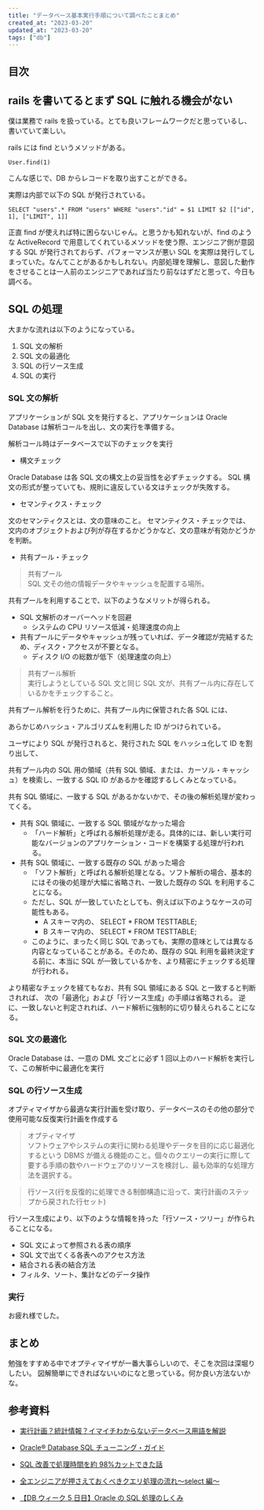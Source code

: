 ```yaml
---
title: "データベース基本実行手順について調べたことまとめ"
created_at: "2023-03-20"
updated_at: "2023-03-20"
tags: ["db"]
---
```


## 目次

## rails を書いてるとまず SQL に触れる機会がない

僕は業務で rails を扱っている。とても良いフレームワークだと思っているし、書いていて楽しい。

rails には find というメソッドがある。

```
User.find(1)
```

こんな感じで、DB からレコードを取り出すことができる。

実際は内部で以下の SQL が発行されている。

```
SELECT "users".* FROM "users" WHERE "users"."id" = $1 LIMIT $2 [["id", 1], ["LIMIT", 1]]
```

正直 find が使えれば特に困らないじゃん。と思うかも知れないが、find のような ActiveRecord で用意してくれているメソッドを使う際、エンジニア側が意図する SQL が発行されておらず、パフォーマンスが悪い SQL を実際は発行してしまっていた。なんてことがあるかもしれない。内部処理を理解し、意図した動作をさせることは一人前のエンジニアであれば当たり前なはずだと思って、今日も調べる。

## SQL の処理

大まかな流れは以下のようになっている。

1. SQL 文の解析
2. SQL 文の最適化
3. SQL の行ソース生成
4. SQL の実行

### SQL 文の解析

アプリケーションが SQL 文を発行すると、アプリケーションは Oracle Database は解析コールを出し、文の実行を準備する。

解析コール時はデータベースで以下のチェックを実行

- 構文チェック

Oracle Database は各 SQL 文の構文上の妥当性を必ずチェックする。
SQL 構文の形式が整っていても、規則に違反している文はチェックが失敗する。

- セマンティクス・チェック

文のセマンティクスとは、文の意味のこと。
セマンティクス・チェックでは、文内のオブジェクトおよび列が存在するかどうかなど、文の意味が有効かどうかを判断。

- 共有プール・チェック

> 共有プール<br>SQL 文その他の情報データやキャッシュを配置する場所。

共有プールを利用することで、以下のようなメリットが得られる。

- SQL 文解析のオーバーヘッドを回避
  - システムの CPU リソース低減・処理速度の向上
- 共有プールにデータやキャッシュが残っていれば、データ確認が完結するため、ディスク・アクセスが不要となる。
  - ディスク I/O の総数が低下（処理速度の向上）

> 共有プール解析<br>実行しようとしている SQL 文と同じ SQL 文が、共有プール内に存在しているかをチェックすること。

共有プール解析を行うために、共有プール内に保管された各 SQL には、

あらかじめハッシュ・アルゴリズムを利用した ID がつけられている。

ユーザにより SQL が発行されると、発行された SQL をハッシュ化して ID を割り出して、

共有プール内の SQL 用の領域（共有 SQL 領域、または、カーソル・キャッシュ）を検索し、一致する SQL ID があるかを確認するしくみとなっている。

共有 SQL 領域に、一致する SQL があるかないかで、その後の解析処理が変わってくる。

- 共有 SQL 領域に、一致する SQL 領域がなかった場合
  - 「ハード解析」と呼ばれる解析処理が走る。具体的には、新しい実行可能なバージョンのアプリケーション・コードを構築する処理が行われる。
- 共有 SQL 領域に、一致する既存の SQL があった場合
  - 「ソフト解析」と呼ばれる解析処理となる。ソフト解析の場合、基本的にはその後の処理が大幅に省略され、一致した既存の SQL を利用することになる。
  - ただし、SQL が一致していたとしても、例えば以下のようなケースの可能性もある。
    - A スキーマ内の、 SELECT \* FROM TESTTABLE;
    - B スキーマ内の、 SELECT \* FROM TESTTABLE;
  - このように、まったく同じ SQL であっても、実際の意味としては異なる内容となっていることがある。そのため、既存の SQL 利用を最終決定する前に、本当に SQL が一致しているかを、より精密にチェックする処理が行われる。

より精密なチェックを経てもなお、共有 SQL 領域にある SQL と一致すると判断されれば、
次の「最適化」および「行ソース生成」の手順は省略される。
逆に、一致しないと判定されれば、ハード解析に強制的に切り替えられることになる。

### SQL 文の最適化

Oracle Database は、一意の DML 文ごとに必ず 1 回以上のハード解析を実行して、この解析中に最適化を実行

### SQL の行ソース生成

オプティマイザから最適な実行計画を受け取り、データベースのその他の部分で使用可能な反復実行計画を作成する

> オプティマイザ<br>ソフトウェアやシステムの実行に関わる処理やデータを目的に応じ最適化するという DBMS が備える機能のこと。個々のクエリーの実行に際して要する手順の数やハードウェアのリソースを検討し、最も効率的な処理方法を選択する。

> 行ソース(行を反復的に処理できる制御構造に沿って、実行計画のステップから戻された行セット)

行ソース生成により、以下のような情報を持った「行ソース・ツリー」が作られることになる。

- SQL 文によって参照される表の順序
- SQL 文で出てくる各表へのアクセス方法
- 結合される表の結合方法
- フィルタ、ソート、集計などのデータ操作

### 実行

お疲れ様でした。

## まとめ

勉強をすすめる中でオプティマイザが一番大事らしいので、そこを次回は深堀りしたい。
図解簡単にできればないいのになと思っている。何か良い方法ないかな。

## 参考資料

- <a href='https://amela.co.jp/news/5047#:~:text=%E3%83%87%E3%83%BC%E3%82%BF%E3%83%99%E3%83%BC%E3%82%B9%E3%81%AE%E7%B5%B1%E8%A8%88%E6%83%85%E5%A0%B1%E3%81%A8%E3%81%AF%E3%80%81%E4%BF%9D%E5%AD%98%E3%81%95%E3%82%8C%E3%81%A6%E3%81%84%E3%82%8B,%E3%81%94%E3%81%A8%E3%81%AB%E4%BD%9C%E6%88%90%E3%81%97%E3%81%BE%E3%81%99%E3%80%82' target="_blank">実行計画？統計情報？イマイチわからないデータベース用語を解説</a>

- <a href='https://docs.oracle.com/cd/E57425_01/121/TGSQL/tgsql_sqlproc.htm' target="_blank">Oracle® Database SQL チューニング・ガイド</a>

- <a href='https://qiita.com/genta-kawabata/items/e631c77a3e7969a2100f' target="_blank">SQL 改善で処理時間を約 98%カットできた話</a>

- <a href='https://qiita.com/toshitk/items/12ac368ac02b785bb246' target="_blank">全エンジニアが押さえておくべきクエリ処理の流れ〜select 編〜</a>

- <a href='https://ameblo.jp/bakery-diary/entry-12641220910.html' target="_blank">【DB ウィーク 5 日目】Oracle の SQL 処理のしくみ</a>
